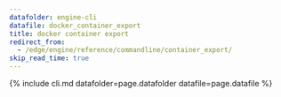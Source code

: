 ```yaml
---
datafolder: engine-cli
datafile: docker_container_export
title: docker container export
redirect_from:
  - /edge/engine/reference/commandline/container_export/
skip_read_time: true
---
```

<!--
Sorry, but the contents of this page are automatically generated from
Docker's source code. If you want to suggest a change to the text that appears
here, you'll need to find the string by searching this repo:

https://github.com/docker/cli
-->

{% include cli.md datafolder=page.datafolder datafile=page.datafile %}
